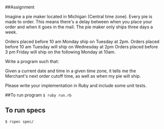 ##Assignment

Imagine a pie maker located in Michigan (Central time zone).  Every pie is made to order.  This means there's a delay between when you place your order and when it goes in the mail.  The pie maker only ships three days a week.

Orders placed before 10 am Monday ship on Tuesday at 2pm.
Orders placed before 10 am Tuesday will ship on Wednesday at 2pm
Orders placed before  3 pm Friday will ship on the following Monday at 10am.

Write a program such that:

Given a current date and time in a given time zone, it tells me the Merchant's next order cutoff time, as well as when my pie will ship.

Please write your implementation in Ruby and include some unit tests.

##To run program
`$ ruby run.rb`

## To run specs
`$ rspec spec/`
